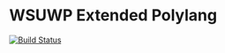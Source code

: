 # WSUWP Extended Polylang

[![Build Status](https://travis-ci.org/washingtonstateuniversity/WSUWP-Extended-Polylang.svg?branch=master)](https://travis-ci.org/washingtonstateuniversity/WSUWP-Extended-Polylang)
